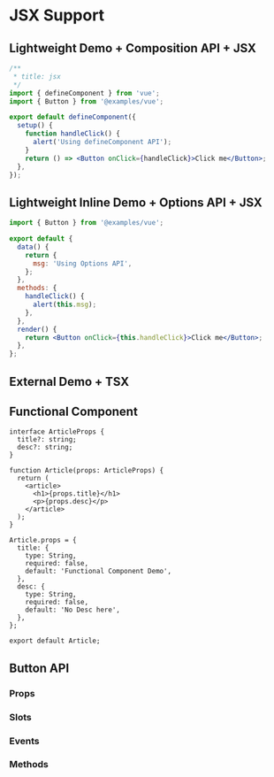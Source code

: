 # JSX Support

## Lightweight Demo + Composition API + JSX

```jsx
/**
 * title: jsx
 */
import { defineComponent } from 'vue';
import { Button } from '@examples/vue';

export default defineComponent({
  setup() {
    function handleClick() {
      alert('Using defineComponent API');
    }
    return () => <Button onClick={handleClick}>Click me</Button>;
  },
});
```

## Lightweight Inline Demo + Options API + JSX

```jsx | inline
import { Button } from '@examples/vue';

export default {
  data() {
    return {
      msg: 'Using Options API',
    };
  },
  methods: {
    handleClick() {
      alert(this.msg);
    },
  },
  render() {
    return <Button onClick={this.handleClick}>Click me</Button>;
  },
};
```

## External Demo + TSX

<code src="./demos/Demo.tsx"></code>

## Functional Component

```tsx
interface ArticleProps {
  title?: string;
  desc?: string;
}

function Article(props: ArticleProps) {
  return (
    <article>
      <h1>{props.title}</h1>
      <p>{props.desc}</p>
    </article>
  );
}

Article.props = {
  title: {
    type: String,
    required: false,
    default: 'Functional Component Demo',
  },
  desc: {
    type: String,
    required: false,
    default: 'No Desc here',
  },
};

export default Article;
```

## Button API

### Props

<API id="Button" type="props"></API>

### Slots

<API id="Button" type="slots"></API>

### Events

<API id="Button" type="events"></API>

### Methods

<API id="Button" type="methods"></API>
